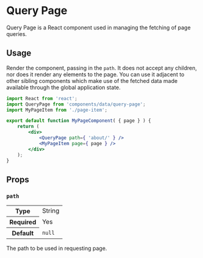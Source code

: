 Query Page
===========

Query Page is a React component used in managing the fetching of page queries.

## Usage

Render the component, passing in the `path`. It does not accept any children, nor does it render any elements to the page. You can use it adjacent to other sibling components which make use of the fetched data made available through the global application state.

```jsx
import React from 'react';
import QueryPage from 'components/data/query-page';
import MyPageItem from './page-item';

export default function MyPageComponent( { page } ) {
	return (
		<div>
			<QueryPage path={ 'about/' } />
			<MyPageItem page={ page } />
		</div>
	);
}
```

## Props

### `path`

<table>
	<tr><th>Type</th><td>String</td></tr>
	<tr><th>Required</th><td>Yes</td></tr>
	<tr><th>Default</th><td><code>null</code></td></tr>
</table>

The path to be used in requesting page.

